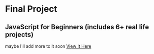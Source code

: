 # Final Project
## JavaScript for Beginners (includes 6+ real life projects)

maybe I'll add more to it soon
[View It Here](https://esteecodes.github.io/JS-course-6-proj-Kalob-Final-Project)
